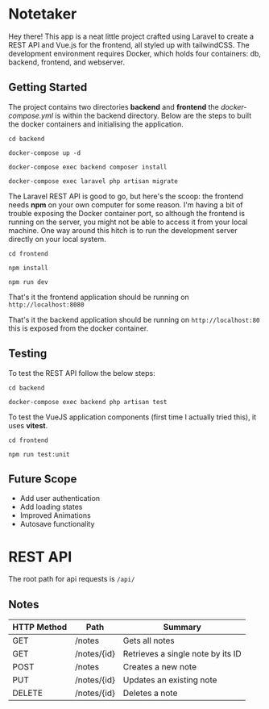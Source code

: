 # Notetaker

Hey there! This app is a neat little project crafted using Laravel to create a REST API and Vue.js for the frontend, all styled up with tailwindCSS. The development environment requires Docker, which holds four containers: db, backend, frontend, and webserver.

## Getting Started

The project contains two directories **backend** and **frontend** the _docker-compose.yml_ is within the backend directory. Below are the steps to built the docker containers and initialising the application.

`cd backend`

`docker-compose up -d`

`docker-compose exec backend composer install`

`docker-compose exec laravel php artisan migrate`

The Laravel REST API is good to go, but here's the scoop: the frontend needs **npm** on your own computer for some reason. I'm having a bit of trouble exposing the Docker container port, so although the frontend is running on the server, you might not be able to access it from your local machine. One way around this hitch is to run the development server directly on your local system.

`cd frontend`

`npm install`

`npm run dev`

That's it the frontend application should be running on `http://localhost:8080`

That's it the backend application should be running on `http://localhost:80` this is exposed from the docker container.

## Testing

To test the REST API follow the below steps:

`cd backend`

`docker-compose exec backend php artisan test`

To test the VueJS application components (first time I actually tried this), it uses **vitest**.

`cd frontend`

`npm run test:unit`

## Future Scope

- Add user authentication
- Add loading states
- Improved Animations
- Autosave functionality

# REST API

The root path for api requests is `/api/`

## Notes

| HTTP Method | Path        | Summary                           |
| ----------- | ----------- | --------------------------------- |
| GET         | /notes      | Gets all notes                    |
| GET         | /notes/{id} | Retrieves a single note by its ID |
| POST        | /notes      | Creates a new note                |
| PUT         | /notes/{id} | Updates an existing note          |
| DELETE      | /notes/{id} | Deletes a note                    |
